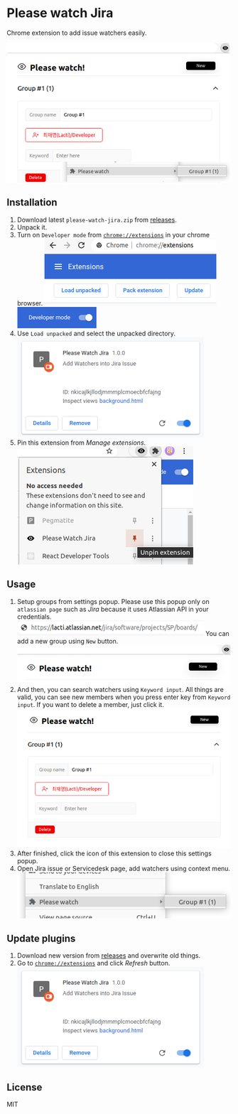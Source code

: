 # Please watch Jira

Chrome extension to add issue watchers easily.

![Preview](./docs/preview.png)

## Installation

1. Download latest `please-watch-jira.zip` from [releases](https://github.com/music-flo/please-watch-jira/releases).
2. Unpack it.
3. Turn on `Developer mode` from [`chrome://extensions`](chrome://extensions) in your chrome browser.
   ![Chrome-extensions](./docs/chrome-extensions.png)
   ![Developer mode](./docs/developer-mode-on.png)
4. Use `Load unpacked` and select the unpacked directory.
   ![Installed](./docs/plugin-installed.png)
5. Pin this extension from _Manage extensions_.
   ![Manage extensions](./docs/manage-extensions.png)

## Usage

1. Setup groups from settings popup.
   Please use this popup only on `atlassian page` such as _Jira_ because it uses Atlassian API in your credentials.
   ![Atlassian url](./docs/atlassian-url.png)
   You can add a new group using `New` button.
   ![Use new button](./docs/use-new-button.png)
2. And then, you can search watchers using `Keyword input`. All things are valid, you can see new members when you press enter key from `Keyword input`. If you want to delete a member, just click it.
   ![Settings popup](./docs/settings-popup.png)
3. After finished, click the icon of this extension to close this settings popup.
4. Open Jira issue or Servicedesk page, add watchers using context menu.
   ![Context-menu](./docs/context-menu.png)

## Update plugins

1. Download new version from [releases](https://github.com/music-flo/please-watch-jira/releases) and overwrite old things.
2. Go to [`chrome://extensions`](chrome://extensions) and click _Refresh_ button.
   ![Installed](./docs/plugin-installed.png)

## License

MIT
